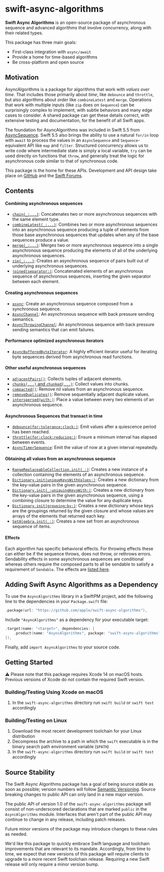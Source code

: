 # swift-async-algorithms

**Swift Async Algorithms** is an open-source package of asynchronous sequence and advanced algorithms that involve concurrency, along with their related types.

This package has three main goals:

- First-class integration with `async/await`
- Provide a home for time-based algorithms
- Be cross-platform and open source

## Motivation

 AsyncAlgorithms is a package for algorithms that work with *values over time*. That includes those primarily about *time*, like `debounce` and `throttle`, but also algorithms about *order* like `combineLatest` and `merge`. Operations that work with multiple inputs (like `zip` does on `Sequence`) can be surprisingly complex to implement, with subtle behaviors and many edge cases to consider. A shared package can get these details correct, with extensive testing and documentation, for the benefit of all Swift apps.

 The foundation for AsyncAlgorithms was included in Swift 5.5 from [AsyncSequence](https://github.com/apple/swift-evolution/blob/main/proposals/0298-asyncsequence.md). Swift 5.5 also brings the ability to use a natural `for/in` loop with `await` to process the values in an `AsyncSequence` and `Sequence`-equivalent API like `map` and `filter`. Structured concurrency allows us to write code where intermediate state is simply a local variable, `try` can be used directly on functions that `throw`, and generally treat the logic for asynchronous code similar to that of synchronous code.

This package is the home for these APIs. Development and API design take place on [GitHub](https://github.com/apple/swift-async-algorithms) and the [Swift Forums](https://forums.swift.org/c/related-projects/swift-async-algorithms).

## Contents

#### Combining asynchronous sequences

- [`chain(_:...)`](https://github.com/apple/swift-async-algorithms/blob/main/Sources/AsyncAlgorithms/AsyncAlgorithms.docc/Guides/Chain.md): Concatenates two or more asynchronous sequences with the same element type. 
- [`combineLatest(_:...)`](https://github.com/apple/swift-async-algorithms/blob/main/Sources/AsyncAlgorithms/AsyncAlgorithms.docc/Guides/CombineLatest.md): Combines two or more asynchronous sequences into an asynchronous sequence producing a tuple of elements from those base asynchronous sequences that updates when any of the base sequences produce a value.
- [`merge(_:...)`](https://github.com/apple/swift-async-algorithms/blob/main/Sources/AsyncAlgorithms/AsyncAlgorithms.docc/Guides/Merge.md): Merges two or more asynchronous sequence into a single asynchronous sequence producing the elements of all of the underlying asynchronous sequences.
- [`zip(_:...)`](https://github.com/apple/swift-async-algorithms/blob/main/Sources/AsyncAlgorithms/AsyncAlgorithms.docc/Guides/Zip.md): Creates an asynchronous sequence of pairs built out of underlying asynchronous sequences.
- [`joined(separator:)`](https://github.com/apple/swift-async-algorithms/blob/main/Sources/AsyncAlgorithms/AsyncAlgorithms.docc/Guides/Joined.md): Concatenated elements of an asynchronous sequence of asynchronous sequences, inserting the given separator between each element.

#### Creating asynchronous sequences

- [`async`](https://github.com/apple/swift-async-algorithms/blob/main/Sources/AsyncAlgorithms/AsyncAlgorithms.docc/Guides/Lazy.md): Create an asynchronous sequence composed from a synchronous sequence.
- [`AsyncChannel`](https://github.com/apple/swift-async-algorithms/blob/main/Sources/AsyncAlgorithms/AsyncAlgorithms.docc/Guides/Channel.md): An asynchronous sequence with back pressure sending semantics.
- [`AsyncThrowingChannel`](https://github.com/apple/swift-async-algorithms/blob/main/Sources/AsyncAlgorithms/AsyncAlgorithms.docc/Guides/Channel.md): An asynchronous sequence with back pressure sending semantics that can emit failures.

#### Performance optimized asynchronous iterators

- [`AsyncBufferedByteIterator`](https://github.com/apple/swift-async-algorithms/blob/main/Sources/AsyncAlgorithms/AsyncAlgorithms.docc/Guides/BufferedBytes.md): A highly efficient iterator useful for iterating byte sequences derived from asynchronous read functions.

#### Other useful asynchronous sequences
- [`adjacentPairs()`](https://github.com/apple/swift-async-algorithms/blob/main/Sources/AsyncAlgorithms/AsyncAlgorithms.docc/Guides/AdjacentPairs.md): Collects tuples of adjacent elements.
- [`chunks(...)` and `chunked(...)`](https://github.com/apple/swift-async-algorithms/blob/main/Sources/AsyncAlgorithms/AsyncAlgorithms.docc/Guides/Chunked.md): Collect values into chunks.
- [`compacted()`](https://github.com/apple/swift-async-algorithms/blob/main/Sources/AsyncAlgorithms/AsyncAlgorithms.docc/Guides/Compacted.md): Remove nil values from an asynchronous sequence.
- [`removeDuplicates()`](https://github.com/apple/swift-async-algorithms/blob/main/Sources/AsyncAlgorithms/AsyncAlgorithms.docc/Guides/RemoveDuplicates.md): Remove sequentially adjacent duplicate values.
- [`interspersed(with:)`](https://github.com/apple/swift-async-algorithms/blob/main/Sources/AsyncAlgorithms/AsyncAlgorithms.docc/Guides/Intersperse.md): Place a value between every two elements of an asynchronous sequence.

#### Asynchronous Sequences that transact in time

- [`debounce(for:tolerance:clock:)`](https://github.com/apple/swift-async-algorithms/blob/main/Sources/AsyncAlgorithms/AsyncAlgorithms.docc/Guides/Debounce.md): Emit values after a quiescence period has been reached.
- [`throttle(for:clock:reducing:)`](https://github.com/apple/swift-async-algorithms/blob/main/Sources/AsyncAlgorithms/AsyncAlgorithms.docc/Guides/Throttle.md): Ensure a minimum interval has elapsed between events.
- [`AsyncTimerSequence`](https://github.com/apple/swift-async-algorithms/blob/main/Sources/AsyncAlgorithms/AsyncAlgorithms.docc/Guides/Timer.md): Emit the value of now at a given interval repeatedly.

#### Obtaining all values from an asynchronous sequence

- [`RangeReplaceableCollection.init(_:)`](https://github.com/apple/swift-async-algorithms/blob/main/Sources/AsyncAlgorithms/AsyncAlgorithms.docc/Guides/Collections.md): Creates a new instance of a collection containing the elements of an asynchronous sequence.
- [`Dictionary.init(uniqueKeysWithValues:)`](https://github.com/apple/swift-async-algorithms/blob/main/Sources/AsyncAlgorithms/AsyncAlgorithms.docc/Guides/Collections.md): Creates a new dictionary from the key-value pairs in the given asynchronous sequence.
- [`Dictionary.init(_:uniquingKeysWith:)`](https://github.com/apple/swift-async-algorithms/blob/main/Sources/AsyncAlgorithms/AsyncAlgorithms.docc/Guides/Collections.md): Creates a new dictionary from the key-value pairs in the given asynchronous sequence, using a combining closure to determine the value for any duplicate keys.
- [`Dictionary.init(grouping:by:)`](https://github.com/apple/swift-async-algorithms/blob/main/Sources/AsyncAlgorithms/AsyncAlgorithms.docc/Guides/Collections.md): Creates a new dictionary whose keys are the groupings returned by the given closure and whose values are arrays of the elements that returned each key.
- [`SetAlgebra.init(_:)`](https://github.com/apple/swift-async-algorithms/blob/main/Sources/AsyncAlgorithms/AsyncAlgorithms.docc/Guides/Collections.md): Creates a new set from an asynchronous sequence of items.

#### Effects

Each algorithm has specific behavioral effects. For throwing effects these can either be if the sequence throws, does not throw, or rethrows errors. Sendability effects in some asynchronous sequences are conditional whereas others require the composed parts to all be sendable to satisfy a requirement of `Sendable`. The effects are [listed here](https://github.com/apple/swift-async-algorithms/blob/main/Sources/AsyncAlgorithms/AsyncAlgorithms.docc/Guides/Effects.md).

## Adding Swift Async Algorithms as a Dependency

To use the `AsyncAlgorithms` library in a SwiftPM project, 
add the following line to the dependencies in your `Package.swift` file:

```swift
.package(url: "https://github.com/apple/swift-async-algorithms"),
```

Include `"AsyncAlgorithms"` as a dependency for your executable target:

```swift
.target(name: "<target>", dependencies: [
    .product(name: "AsyncAlgorithms", package: "swift-async-algorithms"),
]),
```

Finally, add `import AsyncAlgorithms` to your source code.

## Getting Started

⚠️ Please note that this package requires Xcode 14 on macOS hosts. Previous versions of Xcode do not contain the required Swift version.

### Building/Testing Using Xcode on macOS

  1. In the `swift-async-algorithms` directory run `swift build` or `swift test` accordingly

### Building/Testing on Linux

  1. Download the most recent development toolchain for your Linux distribution
  2. Decompress the archive to a path in which the `swift` executable is in the binary search path environment variable (`$PATH`)
  3. In the `swift-async-algorithms` directory run `swift build` or `swift test` accordingly

## Source Stability

The Swift Async Algorithms package has a goal of being source stable as soon as possible; version numbers will follow [Semantic Versioning](https://semver.org/). Source breaking changes to public API can only land in a new major version.

The public API of version 1.0 of the `swift-async-algorithms` package will consist of non-underscored declarations that are marked `public` in the `AsyncAlgorithms` module. Interfaces that aren't part of the public API may continue to change in any release, including patch releases.

Future minor versions of the package may introduce changes to these rules as needed.

We'd like this package to quickly embrace Swift language and toolchain improvements that are relevant to its mandate. Accordingly, from time to time, we expect that new versions of this package will require clients to upgrade to a more recent Swift toolchain release. Requiring a new Swift release will only require a minor version bump.
